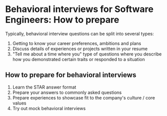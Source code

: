 # Behavioral interviews for Software Engineers: How to prepare

Typically, behavioral interview questions can be split into several types:

1. Getting to know your career preferences, ambitions and plans
2. Discuss details of experiences or projects written in your resume
3. "Tell me about a time where you" type of questions where you describe how you demonstrated certain traits or responded to a situation

## How to prepare for behavioral interviews

1. Learn the STAR answer format
2. Prepare your answers to commonly asked questions
3. Prepare experiences to showcase fit to the company's culture / core values
4. Try out mock behavioral interviews

